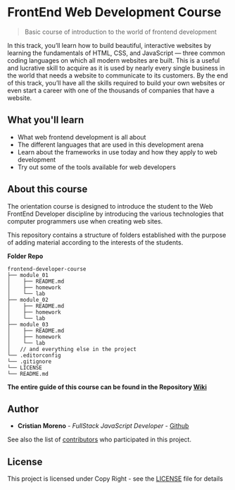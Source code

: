 # FrontEnd Web Development Course
> Basic course of introduction to the world of frontend development

In this track, you’ll learn how to build beautiful, interactive websites by learning the fundamentals of HTML, CSS, and JavaScript — three common coding languages on which all modern websites are built. This is a useful and lucrative skill to acquire as it is used by nearly every single business in the world that needs a website to communicate to its customers. By the end of this track, you’ll have all the skills required to build your own websites or even start a career with one of the thousands of companies that have a website.

## What you'll learn
- What web frontend development is all about
- The different languages that are used in this development arena
- Learn about the frameworks in use today and how they apply to web development
- Try out some of the tools available for web developers


## About this course

The orientation course is designed to introduce the student to the Web FrontEnd Developer discipline by introducing the various technologies that computer programmers use when creating web sites.

This repository contains a structure of folders established with the purpose of adding material according to the interests of the students.

**Folder Repo**
```
frontend-developer-course
├── module_01
│    ├── README.md
│    ├── homework
│    └── lab
├── module_02
│    ├── README.md
│    ├── homework
│    └── lab
├── module_03
│    ├── README.md
│    ├── homework
│    └── lab
│   // and everything else in the project
└── .editorconfig
└── .gitignore
└── LICENSE
└── README.md
```

**The entire guide of this course can be found in the Repository [Wiki](https://github.com/khriztianmoreno/frontend-developer-course/wiki)**

## Author

* **Cristian Moreno** - *FullStack JavaScript Developer* - [Github](https://github.com/khriztianmoreno)

See also the list of [contributors](https://github.com/khriztianmoreno/frontend-developer-course/contributors) who participated in this project.

## License

This project is licensed under Copy Right - see the [LICENSE](LICENSE) file for details
